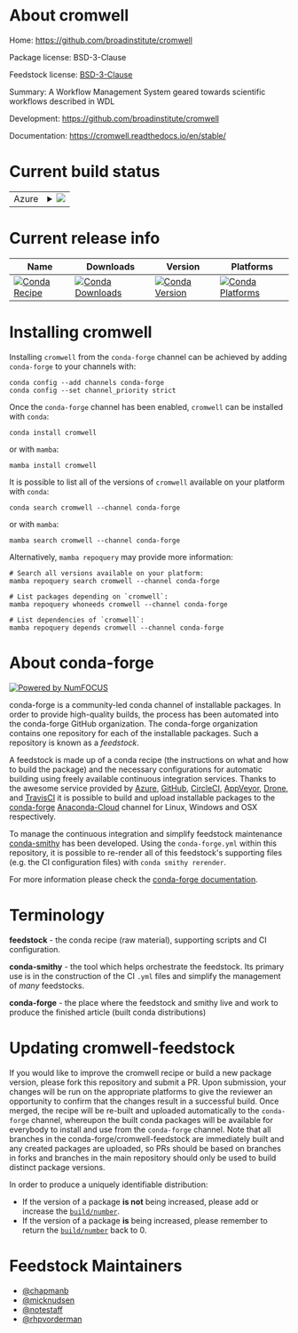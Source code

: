 About cromwell
==============

Home: https://github.com/broadinstitute/cromwell

Package license: BSD-3-Clause

Feedstock license: [BSD-3-Clause](https://github.com/conda-forge/cromwell-feedstock/blob/main/LICENSE.txt)

Summary: A Workflow Management System geared towards scientific workflows described in WDL

Development: https://github.com/broadinstitute/cromwell

Documentation: https://cromwell.readthedocs.io/en/stable/

Current build status
====================


<table>
    
  <tr>
    <td>Azure</td>
    <td>
      <details>
        <summary>
          <a href="https://dev.azure.com/conda-forge/feedstock-builds/_build/latest?definitionId=6704&branchName=main">
            <img src="https://dev.azure.com/conda-forge/feedstock-builds/_apis/build/status/cromwell-feedstock?branchName=main">
          </a>
        </summary>
        <table>
          <thead><tr><th>Variant</th><th>Status</th></tr></thead>
          <tbody><tr>
              <td>linux_64</td>
              <td>
                <a href="https://dev.azure.com/conda-forge/feedstock-builds/_build/latest?definitionId=6704&branchName=main">
                  <img src="https://dev.azure.com/conda-forge/feedstock-builds/_apis/build/status/cromwell-feedstock?branchName=main&jobName=linux&configuration=linux%20linux_64_" alt="variant">
                </a>
              </td>
            </tr><tr>
              <td>osx_64</td>
              <td>
                <a href="https://dev.azure.com/conda-forge/feedstock-builds/_build/latest?definitionId=6704&branchName=main">
                  <img src="https://dev.azure.com/conda-forge/feedstock-builds/_apis/build/status/cromwell-feedstock?branchName=main&jobName=osx&configuration=osx%20osx_64_" alt="variant">
                </a>
              </td>
            </tr>
          </tbody>
        </table>
      </details>
    </td>
  </tr>
</table>

Current release info
====================

| Name | Downloads | Version | Platforms |
| --- | --- | --- | --- |
| [![Conda Recipe](https://img.shields.io/badge/recipe-cromwell-green.svg)](https://anaconda.org/conda-forge/cromwell) | [![Conda Downloads](https://img.shields.io/conda/dn/conda-forge/cromwell.svg)](https://anaconda.org/conda-forge/cromwell) | [![Conda Version](https://img.shields.io/conda/vn/conda-forge/cromwell.svg)](https://anaconda.org/conda-forge/cromwell) | [![Conda Platforms](https://img.shields.io/conda/pn/conda-forge/cromwell.svg)](https://anaconda.org/conda-forge/cromwell) |

Installing cromwell
===================

Installing `cromwell` from the `conda-forge` channel can be achieved by adding `conda-forge` to your channels with:

```
conda config --add channels conda-forge
conda config --set channel_priority strict
```

Once the `conda-forge` channel has been enabled, `cromwell` can be installed with `conda`:

```
conda install cromwell
```

or with `mamba`:

```
mamba install cromwell
```

It is possible to list all of the versions of `cromwell` available on your platform with `conda`:

```
conda search cromwell --channel conda-forge
```

or with `mamba`:

```
mamba search cromwell --channel conda-forge
```

Alternatively, `mamba repoquery` may provide more information:

```
# Search all versions available on your platform:
mamba repoquery search cromwell --channel conda-forge

# List packages depending on `cromwell`:
mamba repoquery whoneeds cromwell --channel conda-forge

# List dependencies of `cromwell`:
mamba repoquery depends cromwell --channel conda-forge
```


About conda-forge
=================

[![Powered by
NumFOCUS](https://img.shields.io/badge/powered%20by-NumFOCUS-orange.svg?style=flat&colorA=E1523D&colorB=007D8A)](https://numfocus.org)

conda-forge is a community-led conda channel of installable packages.
In order to provide high-quality builds, the process has been automated into the
conda-forge GitHub organization. The conda-forge organization contains one repository
for each of the installable packages. Such a repository is known as a *feedstock*.

A feedstock is made up of a conda recipe (the instructions on what and how to build
the package) and the necessary configurations for automatic building using freely
available continuous integration services. Thanks to the awesome service provided by
[Azure](https://azure.microsoft.com/en-us/services/devops/), [GitHub](https://github.com/),
[CircleCI](https://circleci.com/), [AppVeyor](https://www.appveyor.com/),
[Drone](https://cloud.drone.io/welcome), and [TravisCI](https://travis-ci.com/)
it is possible to build and upload installable packages to the
[conda-forge](https://anaconda.org/conda-forge) [Anaconda-Cloud](https://anaconda.org/)
channel for Linux, Windows and OSX respectively.

To manage the continuous integration and simplify feedstock maintenance
[conda-smithy](https://github.com/conda-forge/conda-smithy) has been developed.
Using the ``conda-forge.yml`` within this repository, it is possible to re-render all of
this feedstock's supporting files (e.g. the CI configuration files) with ``conda smithy rerender``.

For more information please check the [conda-forge documentation](https://conda-forge.org/docs/).

Terminology
===========

**feedstock** - the conda recipe (raw material), supporting scripts and CI configuration.

**conda-smithy** - the tool which helps orchestrate the feedstock.
                   Its primary use is in the construction of the CI ``.yml`` files
                   and simplify the management of *many* feedstocks.

**conda-forge** - the place where the feedstock and smithy live and work to
                  produce the finished article (built conda distributions)


Updating cromwell-feedstock
===========================

If you would like to improve the cromwell recipe or build a new
package version, please fork this repository and submit a PR. Upon submission,
your changes will be run on the appropriate platforms to give the reviewer an
opportunity to confirm that the changes result in a successful build. Once
merged, the recipe will be re-built and uploaded automatically to the
`conda-forge` channel, whereupon the built conda packages will be available for
everybody to install and use from the `conda-forge` channel.
Note that all branches in the conda-forge/cromwell-feedstock are
immediately built and any created packages are uploaded, so PRs should be based
on branches in forks and branches in the main repository should only be used to
build distinct package versions.

In order to produce a uniquely identifiable distribution:
 * If the version of a package **is not** being increased, please add or increase
   the [``build/number``](https://docs.conda.io/projects/conda-build/en/latest/resources/define-metadata.html#build-number-and-string).
 * If the version of a package **is** being increased, please remember to return
   the [``build/number``](https://docs.conda.io/projects/conda-build/en/latest/resources/define-metadata.html#build-number-and-string)
   back to 0.

Feedstock Maintainers
=====================

* [@chapmanb](https://github.com/chapmanb/)
* [@micknudsen](https://github.com/micknudsen/)
* [@notestaff](https://github.com/notestaff/)
* [@rhpvorderman](https://github.com/rhpvorderman/)

